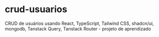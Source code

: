 # crud-usuarios
CRUD de usuários usando  React, TypeScript, Tailwind CSS, shadcn/ui, mongodb, Tanstack Query, Tanstack Router - projeto de aprendizado 
